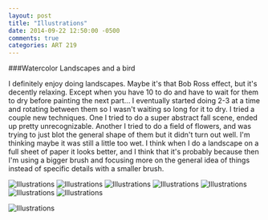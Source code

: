 ```yaml
---
layout: post
title: "Illustrations"
date: 2014-09-22 12:50:00 -0500
comments: true
categories: ART 219
---
```

###Watercolor Landscapes and a bird

I definitely enjoy doing landscapes.  Maybe it's that Bob Ross effect, but it's decently relaxing. Except when you have 10 to do and have to wait for them to dry before painting the next part... I eventually started doing 2-3 at a time and rotating between them so I wasn't waiting so long for it to dry. I tried a couple new techniques.  One I tried to do a super abstract fall scene, ended up pretty unrecognizable.  Another I tried to do a field of flowers, and was trying to just blot the general shape of them but it didn't turn out well.  I'm thinking maybe it was still a little too wet.  I think when I do a landscape on a full sheet of paper it looks better, and I think that it's probably because then I'm using a bigger brush and focusing more on the general idea of things instead of specific details with a smaller brush.

![Illustrations](/images/posts/illustration-landscape6.jpeg "Illustrations")
![Illustrations](/images/posts/illustration-landscape7.jpeg "Illustrations")
![Illustrations](/images/posts/illustration-landscape12.jpeg "Illustrations")
![Illustrations](/images/posts/illustration-landscape8.jpeg "Illustrations")
![Illustrations](/images/posts/illustration-landscape9.jpeg "Illustrations")
![Illustrations](/images/posts/illustration-landscape10.jpeg "Illustrations")
![Illustrations](/images/posts/illustration-landscape11.jpeg "Illustrations")

![Illustrations](/images/posts/illustration-bird2.jpeg "Illustrations")